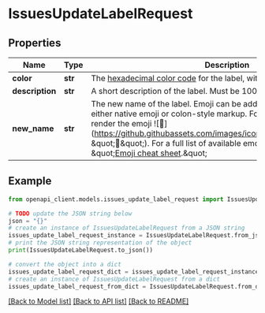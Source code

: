 # IssuesUpdateLabelRequest


## Properties

Name | Type | Description | Notes
------------ | ------------- | ------------- | -------------
**color** | **str** | The [hexadecimal color code](http://www.color-hex.com/) for the label, without the leading &#x60;#&#x60;. | [optional] 
**description** | **str** | A short description of the label. Must be 100 characters or fewer. | [optional] 
**new_name** | **str** | The new name of the label. Emoji can be added to label names, using either native emoji or colon-style markup. For example, typing &#x60;:strawberry:&#x60; will render the emoji ![:strawberry:](https://github.githubassets.com/images/icons/emoji/unicode/1f353.png \&quot;:strawberry:\&quot;). For a full list of available emoji and codes, see \&quot;[Emoji cheat sheet](https://github.com/ikatyang/emoji-cheat-sheet).\&quot; | [optional] 

## Example

```python
from openapi_client.models.issues_update_label_request import IssuesUpdateLabelRequest

# TODO update the JSON string below
json = "{}"
# create an instance of IssuesUpdateLabelRequest from a JSON string
issues_update_label_request_instance = IssuesUpdateLabelRequest.from_json(json)
# print the JSON string representation of the object
print(IssuesUpdateLabelRequest.to_json())

# convert the object into a dict
issues_update_label_request_dict = issues_update_label_request_instance.to_dict()
# create an instance of IssuesUpdateLabelRequest from a dict
issues_update_label_request_from_dict = IssuesUpdateLabelRequest.from_dict(issues_update_label_request_dict)
```
[[Back to Model list]](../README.md#documentation-for-models) [[Back to API list]](../README.md#documentation-for-api-endpoints) [[Back to README]](../README.md)


